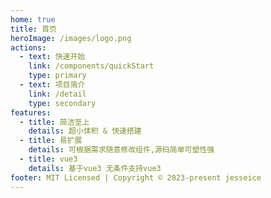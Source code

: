 ```yaml
---
home: true
title: 首页
heroImage: /images/logo.png
actions:
  - text: 快速开始
    link: /components/quickStart
    type: primary
  - text: 项目简介
    link: /detail
    type: secondary
features:
  - title: 简洁至上
    details: 超小体积 & 快速搭建
  - title: 易扩展
    details: 可根据需求随意修改组件,源码简单可塑性强
  - title: vue3
    details: 基于vue3 无条件支持vue3
footer: MIT Licensed | Copyright © 2023-present jesseice
---
```

